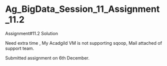# Ag_BigData_Session_11_Assignment_11.2
Assignment#11.2 Solution

Need extra time , My Acadgild VM is not supporting sqoop, Mail attached of support team.

Submitted assignment on 6th December.
